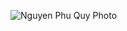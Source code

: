 ![Nguyen Phu Quy Photo](https://coursera-profile-photos.s3.amazonaws.com/ef/a72730ce5511e69a813519e94b9ced/QN.jpg)
